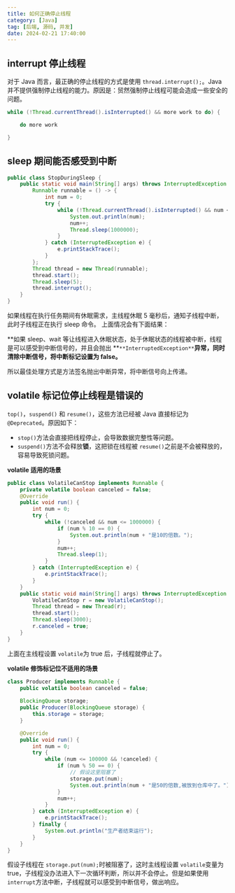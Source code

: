 ```yaml
---
title: 如何正确停止线程
category: [Java]
tag: [后端, 源码, 并发]
date: 2024-02-21 17:40:00
---
```


## interrupt 停止线程
对于 Java 而言，最正确的停止线程的方式是使用 `thread.interrupt();`。Java 并不提供强制停止线程的能力。原因是：贸然强制停止线程可能会造成一些安全的问题。
```java
while (!Thread.currentThread().isInterrupted() && more work to do) {

    do more work

}
```
## sleep 期间能否感受到中断
```java
public class StopDuringSleep {
    public static void main(String[] args) throws InterruptedException {
        Runnable runnable = () -> {
            int num = 0;
            try {
                while (!Thread.currentThread().isInterrupted() && num <= 1000) {
                    System.out.println(num);
                    num++;
                    Thread.sleep(1000000);
                }
            } catch (InterruptedException e) {
                e.printStackTrace();
            }
        };
        Thread thread = new Thread(runnable);
        thread.start();
        Thread.sleep(5);
        thread.interrupt();
    }
}
```
如果线程在执行任务期间有休眠需求，主线程休眠 5 毫秒后，通知子线程中断，此时子线程正在执行 sleep 命令。
上面情况会有下面结果：

**如果 sleep、wait 等让线程进入休眠状态，处于休眠状态的线程被中断，线程是可以感受到中断信号的，并且会抛出 **`**InterruptedException**`**异常，同时清除中断信号，将中断标记设置为 false。**

所以最佳处理方式是方法签名抛出中断异常，将中断信号向上传递。

## volatile 标记位停止线程是错误的
`top()`，`suspend()` 和 `resume()`，这些方法已经被 Java 直接标记为 `@Deprecated`。原因如下：

- `stop()`方法会直接把线程停止，会导致数据完整性等问题。
- `suspend()`方法不会释放**锁**，这把锁在线程被 `resume()`之前是不会被释放的， 容易导致死锁问题。

**volatile 适用的场景**
```java
public class VolatileCanStop implements Runnable {
    private volatile boolean canceled = false;
    @Override
    public void run() {
        int num = 0;
        try {
            while (!canceled && num <= 1000000) {
                if (num % 10 == 0) {
                    System.out.println(num + "是10的倍数。");
                }
                num++;
                Thread.sleep(1);
            }
        } catch (InterruptedException e) {
            e.printStackTrace();
        }
    }
    public static void main(String[] args) throws InterruptedException {
        VolatileCanStop r = new VolatileCanStop();
        Thread thread = new Thread(r);
        thread.start();
        Thread.sleep(3000);
        r.canceled = true;
    }
}
```
上面在主线程设置 `volatile`为 true 后，子线程就停止了。

**volatile 修饰标记位不适用的场景**
```java
class Producer implements Runnable {
    public volatile boolean canceled = false;
    
    BlockingQueue storage;
    public Producer(BlockingQueue storage) {
        this.storage = storage;
    }

    @Override
    public void run() {
        int num = 0;
        try {
            while (num <= 100000 && !canceled) {
                if (num % 50 == 0) {
                    // 假设这里阻塞了
                    storage.put(num);
                    System.out.println(num + "是50的倍数,被放到仓库中了。");
                }
                num++;
            }
        } catch (InterruptedException e) {
            e.printStackTrace();
        } finally {
            System.out.println("生产者结束运行");
        }
    }
}
```
假设子线程在 `storage.put(num);`时被阻塞了，这时主线程设置 `volatile`变量为 true，子线程没办法进入下一次循环判断，所以并不会停止。但是如果使用 `interrupt`方法中断，子线程就可以感受到中断信号，做出响应。

